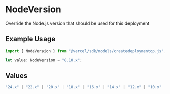 # NodeVersion

Override the Node.js version that should be used for this deployment

## Example Usage

```typescript
import { NodeVersion } from "@vercel/sdk/models/createdeploymentop.js";

let value: NodeVersion = "8.10.x";
```

## Values

```typescript
"24.x" | "22.x" | "20.x" | "18.x" | "16.x" | "14.x" | "12.x" | "10.x" | "8.10.x"
```